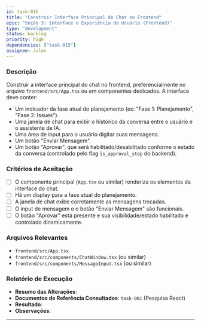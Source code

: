 ```yaml
---
id: task-016
title: "Construir Interface Principal do Chat no Frontend"
epic: "Seção 3: Interface e Experiência do Usuário (Frontend)"
type: "development"
status: backlog
priority: high
dependencies: ["task-015"]
assignee: Jules
---
```


### Descrição

Construir a interface principal do chat no frontend, preferencialmente no arquivo `frontend/src/App.tsx` ou em componentes dedicados. A interface deve conter:
- Um indicador da fase atual do planejamento (ex: "Fase 1: Planejamento", "Fase 2: Issues").
- Uma janela de chat para exibir o histórico da conversa entre o usuário e o assistente de IA.
- Uma área de input para o usuário digitar suas mensagens.
- Um botão "Enviar Mensagem".
- Um botão "Aprovar", que será habilitado/desabilitado conforme o estado da conversa (controlado pelo flag `is_approval_step` do backend).

### Critérios de Aceitação

- [ ] O componente principal (`App.tsx` ou similar) renderiza os elementos da interface do chat.
- [ ] Há um display para a fase atual do planejamento.
- [ ] A janela de chat exibe corretamente as mensagens trocadas.
- [ ] O input de mensagem e o botão "Enviar Mensagem" são funcionais.
- [ ] O botão "Aprovar" está presente e sua visibilidade/estado habilitado é controlado dinamicamente.

### Arquivos Relevantes

* `frontend/src/App.tsx`
* `frontend/src/components/ChatWindow.tsx` (ou similar)
* `frontend/src/components/MessageInput.tsx` (ou similar)

### Relatório de Execução

* **Resumo das Alterações**:
* **Documentos de Referência Consultados**: `task-001` (Pesquisa React)
* **Resultado**:
* **Observações**:
---
